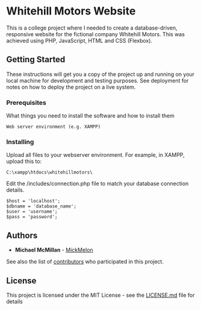 # Whitehill Motors Website

This is a college project where I needed to create a database-driven, responsive website for the fictional company Whitehill Motors. This was achieved using PHP, JavaScript, HTML and CSS (Flexbox). 

## Getting Started

These instructions will get you a copy of the project up and running on your local machine for development and testing purposes. See deployment for notes on how to deploy the project on a live system.

### Prerequisites

What things you need to install the software and how to install them

```
Web server environment (e.g. XAMPP)
```

### Installing

Upload all files to your webserver environment. For example, in XAMPP, upload this to:

```
C:\xampp\htdocs\whitehillmotors\
```

Edit the /includes/connection.php file to match your database connection details.

```
$host = 'localhost';
$dbname = 'database_name';
$user = 'username';
$pass = 'password';
```

## Authors

* **Michael McMillan** - [MickMelon](https://github.com/mickmelon)

See also the list of [contributors](https://github.com/mickmelon/whitehillmotors/contributors) who participated in this project.

## License

This project is licensed under the MIT License - see the [LICENSE.md](LICENSE.md) file for details

